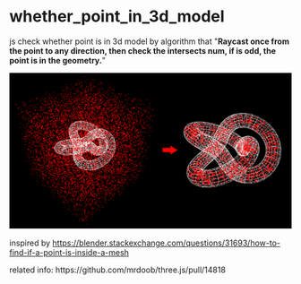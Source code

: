 # whether_point_in_3d_model
js check whether point is in 3d model by algorithm that "<b>Raycast once from the point to any direction, then check the intersects num, if is odd, the point is in the geometry.</b>"

<img src="./about.png">
<p>inspired by <a href="https://blender.stackexchange.com/questions/31693/how-to-find-if-a-point-is-inside-a-mesh" target="_blank">https://blender.stackexchange.com/questions/31693/how-to-find-if-a-point-is-inside-a-mesh</a></p>

<p>related info: https://github.com/mrdoob/three.js/pull/14818</p>
